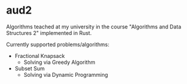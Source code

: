 # aud2

Algorithms teached at my university in the course "Algorithms and Data Structures 2" implemented in Rust.

Currently supported problems/algorithms:

- Fractional Knapsack
  - Solving via Greedy Algorithm
- Subset Sum
  - Solving via Dynamic Programming